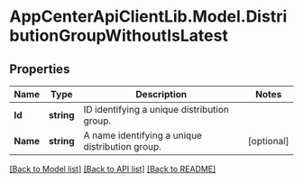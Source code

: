 # AppCenterApiClientLib.Model.DistributionGroupWithoutIsLatest
## Properties

Name | Type | Description | Notes
------------ | ------------- | ------------- | -------------
**Id** | **string** | ID identifying a unique distribution group. | 
**Name** | **string** | A name identifying a unique distribution group. | [optional] 

[[Back to Model list]](../README.md#documentation-for-models) [[Back to API list]](../README.md#documentation-for-api-endpoints) [[Back to README]](../README.md)

